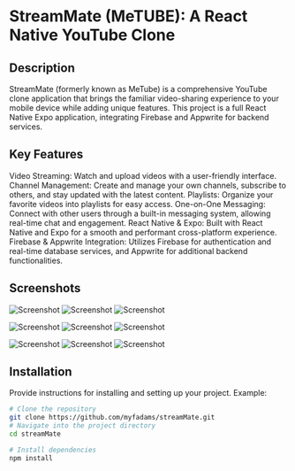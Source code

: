 # StreamMate (MeTUBE): A React Native YouTube Clone

## Description

StreamMate (formerly known as MeTube) is a comprehensive YouTube clone application that brings the familiar video-sharing experience to your mobile device while adding unique features. This project is a full React Native Expo application, integrating Firebase and Appwrite for backend services.


## Key Features
Video Streaming: Watch and upload videos with a user-friendly interface.
Channel Management: Create and manage your own channels, subscribe to others, and stay updated with the latest content.
Playlists: Organize your favorite videos into playlists for easy access.
One-on-One Messaging: Connect with other users through a built-in messaging system, allowing real-time chat and engagement.
React Native & Expo: Built with React Native and Expo for a smooth and performant cross-platform experience.
Firebase & Appwrite Integration: Utilizes Firebase for authentication and real-time database services, and Appwrite for additional backend functionalities.
## Screenshots

![Screenshot](https://github.com/myfadams/streamMate/blob/master/images/IMG_1416.png)
![Screenshot](https://github.com/myfadams/streamMate/blob/master/images/IMG_1417.png)
![Screenshot](https://github.com/myfadams/streamMate/blob/master/images/IMG_1418.png)


![Screenshot](https://github.com/myfadams/streamMate/blob/master/images/IMG_1419.png)
![Screenshot](https://github.com/myfadams/streamMate/blob/master/images/IMG_1440.png)
![Screenshot](https://github.com/myfadams/streamMate/blob/master/images/IMG_1436.png)


![Screenshot](https://github.com/myfadams/streamMate/blob/master/images/IMG_1435.png)
![Screenshot](https://github.com/myfadams/streamMate/blob/master/images/IMG_1426.png)
![Screenshot](https://github.com/myfadams/streamMate/blob/master/images/IMG_1427.png)


## Installation

Provide instructions for installing and setting up your project. Example:

```bash
# Clone the repository
git clone https://github.com/myfadams/streamMate.git
# Navigate into the project directory
cd streamMate

# Install dependencies
npm install

